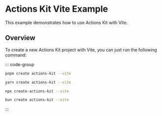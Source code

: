 # Actions Kit Vite Example

This example demonstrates how to use Actions Kit with Vite.

## Overview

To create a new Actions Kit project with Vite, you can just run the following command:

::: code-group

```bash [pnpm]
pnpm create actions-kit --vite
```

```bash [yarn]
yarn create actions-kit --vite
```

```bash [npm]
npx create-actions-kit --vite
```

```bash [bun]
bun create actions-kit --vite
```

:::

